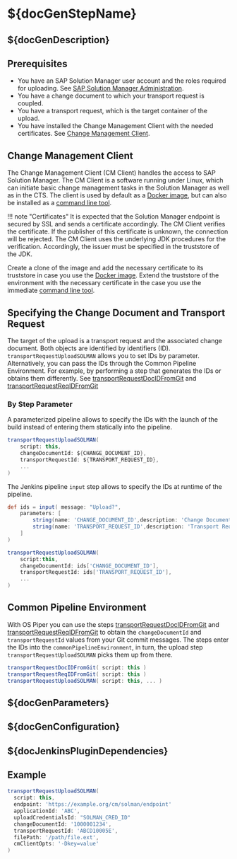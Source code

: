 # ${docGenStepName}

## ${docGenDescription}

## Prerequisites

* You have an SAP Solution Manager user account and the roles required for uploading. See [SAP Solution Manager Administration](https://help.sap.com/viewer/c413647f87a54db59d18cb074ce3dafd/7.2.12/en-US/11505ddff03c4d74976dae648743e10e.html).
* You have a change document to which your transport request is coupled.
* You have a transport request, which is the target container of the upload.
* You have installed the Change Management Client with the needed certificates. See [Change Management Client](#Change-Management-Client).

## Change Management Client

The Change Management Client (CM Client) handles the access to SAP Solution Manager.
The CM Client is a software running under Linux, which can initiate basic change management tasks
in the Solution Manager as well as in the CTS. The client is used by default
as a [Docker image](https://hub.docker.com/r/ppiper/cm-client),
but can also be installed as a [command line tool](https://github.com/SAP/devops-cm-client).

!!! note "Certificates"
    It is expected that the Solution Manager endpoint is secured by SSL and sends a certificate accordingly.
    The CM Client verifies the certificate. If the publisher of this certificate is unknown, the connection will be rejected.
    The CM Client uses the underlying JDK procedures for the verification.
    Accordingly, the issuer must be specified in the truststore of the JDK.

Create a clone of the image and add the necessary certificate to its truststore in case you use the [Docker image](https://hub.docker.com/r/ppiper/cm-client).
Extend the truststore of the environment with the necessary certificate in the case you use the immediate [command line tool](https://github.com/SAP/devops-cm-client).

## Specifying the Change Document and Transport Request

The target of the upload is a transport request and the associated change document.
Both objects are identified by identifiers (ID).
`transportRequestUploadSOLMAN` allows you to set IDs by parameter.
Alternatively, you can pass the IDs through the Common Pipeline Environment.
For example, by performing a step that generates the IDs or obtains them differently.
See [transportRequestDocIDFromGit](transportRequestDocIDFromGit.md) and [transportRequestReqIDFromGit](transportRequestReqIDFromGit.md)

### By Step Parameter

A parameterized pipeline allows to specify the IDs with the launch of the build
instead of entering them statically into the pipeline.

```groovy
transportRequestUploadSOLMAN(
    script: this,
    changeDocumentId: ${CHANGE_DOCUMENT_ID},
    transportRequestId: ${TRANSPORT_REQUEST_ID},
    ...
)
```

The Jenkins pipeline `input` step allows to specify the IDs at runtime of the pipeline.

```groovy
def ids = input( message: "Upload?",
    parameters: [
        string(name: 'CHANGE_DOCUMENT_ID',description: 'Change Document ID'),
        string(name: 'TRANSPORT_REQUEST_ID',description: 'Transport Request ID')
    ]
)

transportRequestUploadSOLMAN(
    script:this,
    changeDocumentId: ids['CHANGE_DOCUMENT_ID'],
    transportRequestId: ids['TRANSPORT_REQUEST_ID'],
    ...
)
```

## Common Pipeline Environment

With OS Piper you can use the steps [transportRequestDocIDFromGit](transportRequestDocIDFromGit.md) and [transportRequestReqIDFromGit](transportRequestReqIDFromGit.md) to obtain the `changeDocumentId` and `transportRequestId` values from your Git commit messages.
The steps enter the IDs into the `commonPipelineEnvironment`, in turn, the upload step `transportRequestUploadSOLMAN` picks them up from there.

```groovy
transportRequestDocIDFromGit( script: this )
transportRequestReqIDFromGit( script: this )
transportRequestUploadSOLMAN( script: this, ... )
```

## ${docGenParameters}

## ${docGenConfiguration}

## ${docJenkinsPluginDependencies}

## Example

```groovy
transportRequestUploadSOLMAN(
  script: this,
  endpoint: 'https://example.org/cm/solman/endpoint'
  applicationId: 'ABC',
  uploadCredentialsId: "SOLMAN_CRED_ID"
  changeDocumentId: '1000001234',
  transportRequestId: 'ABCD10005E',
  filePath: '/path/file.ext',
  cmClientOpts: '-Dkey=value'
)
```

